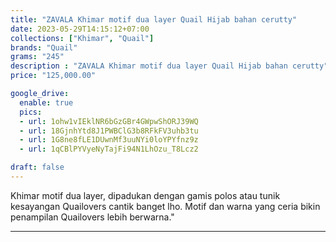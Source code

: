```yaml
---
title: "ZAVALA Khimar motif dua layer Quail Hijab bahan cerutty"
date: 2023-05-29T14:15:12+07:00
collections: ["Khimar", "Quail"]
brands: "Quail"
grams: "245"
description : "ZAVALA Khimar motif dua layer Quail Hijab bahan cerutty"
price: "125,000.00"

google_drive:
  enable: true
  pics:
  - url: 1ohw1vIEklNR6bGzGBr4GWpwShORJ39WQ
  - url: 18GjnhYtd8J1PWBClG3b8RFkFV3uhb3tu
  - url: 1G8ne8fLE1DUwnMf3uuNYi0loYPYfnz9z
  - url: 1qCBlPYVyeNyTajFi94N1LhOzu_T8Lcz2

draft: false
---
```


Khimar motif dua layer, dipadukan dengan gamis polos atau tunik kesayangan Quailovers cantik banget lho. Motif dan warna yang ceria bikin penampilan Quailovers lebih berwarna."

---------    
 
